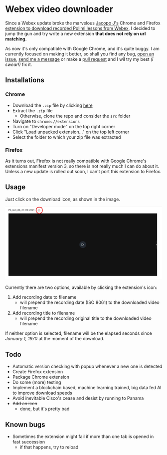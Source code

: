# Webex video downloader

Since a Webex update broke the marvelous [Jacopo J's](https://github.com/jacopo-j/) Chrome and Firefox [extension to download recorded Polimi lessons from Webex](https://github.com/jacopo-j/WebXDownloader), I decided to jump the gun and try write a new extension **that does not rely on url matching.**

As now it's only compatible with Google Chrome, and it's quite buggy.
I am currently focused on making it better, so shall you find any bug, [open an issue](https://github.com/lorossi/polimi-webex-downloader/issues), [send me a message](https://github.com/lorossi) or make a [pull request](https://github.com/lorossi/polimi-webex-downloader/pulls) and I wil try my best *(i swear!)* fix it.

## Installations

### Chrome

* Download the `.zip` file by clicking [here](https://github.com/lorossi/polimi-webex-downloader/releases/latest)
* Extract the `.zip` file
  * Otherwise, clone the repo and consider the `src` folder
* Navigate to `chrome://extensions`
* Turn on "Developer mode" on the top right corner
* Click "Load unpacked extension..." on the top left corner
* Select the folder to which your zip file was extracted

### Firefox

As it turns out, Firefox is not really compatible with Google Chrome's extensions manifest version 3, so there is not really much I can do about it.
Unless a new update is rolled out soon, I can't port this extension to Firefox.

## Usage

Just click on the download icon, as shown in the image.

![img](/images/how_to_download.png)

Currently there are two options, available by clicking the extension's icon:

1. Add recording date to filename
   * will prepend the recording date (ISO 8061) to the downloaded video filename
2. Add recording title to filename
   * will prepend the recording original title to the downloaded video filename

If neither option is selected, filename will be the elapsed seconds since *January 1, 1970* at the moment of the download.

## Todo

* Automatic version checking with popup whenever a new one is detected
* Create Firefox extension
* Package Chrome extension
* Do some (more) testing
* Implement a blockchain based, machine learning trained, big data fed AI to improve download speeds
* Avoid inevitable Cisco's cease and desist by running to Panama
* ~~Add an icon~~
  * done, but it's pretty bad

## Known bugs

* Sometimes the extension might fail if more than one tab is opened in fast succession
  * if that happens, try to reload
